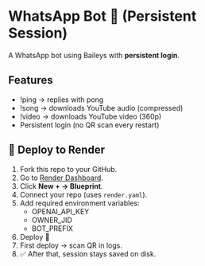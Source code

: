 # WhatsApp Bot 🤖 (Persistent Session)

A WhatsApp bot using Baileys with **persistent login**.

## Features
- !ping → replies with pong
- !song <url> → downloads YouTube audio (compressed)
- !video <url> → downloads YouTube video (360p)
- Persistent login (no QR scan every restart)

## 🚀 Deploy to Render
1. Fork this repo to your GitHub.
2. Go to [Render Dashboard](https://dashboard.render.com).
3. Click **New + → Blueprint**.
4. Connect your repo (uses `render.yaml`).
5. Add required environment variables:
   - OPENAI_API_KEY
   - OWNER_JID
   - BOT_PREFIX
6. Deploy 🚀
7. First deploy → scan QR in logs.
8. ✅ After that, session stays saved on disk.

